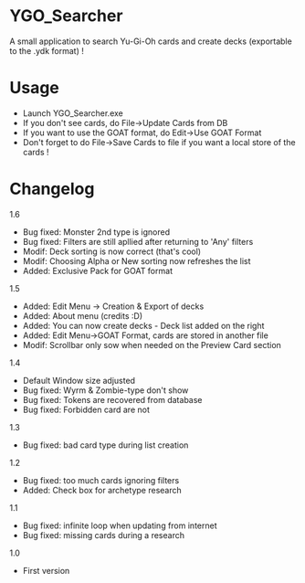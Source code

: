 # YGO_Searcher
A small application to search Yu-Gi-Oh cards and create decks (exportable to the .ydk format) !

# Usage
- Launch YGO_Searcher.exe
- If you don't see cards, do File->Update Cards from DB
- If you want to use the GOAT format, do Edit->Use GOAT Format
- Don't forget to do File->Save Cards to file if you want a local store of the cards !

# Changelog

1.6
- Bug fixed: Monster 2nd type is ignored
- Bug fixed: Filters are still apllied after returning to 'Any' filters
- Modif: Deck sorting is now correct (that's cool)
- Modif: Choosing Alpha or New sorting now refreshes the list
- Added: Exclusive Pack for GOAT format

1.5
- Added: Edit Menu -> Creation & Export of decks
- Added: About menu (credits :D)
- Added: You can now create decks - Deck list added on the right
- Added: Edit Menu->GOAT Format, cards are stored in another file
- Modif: Scrollbar only sow when needed on the Preview Card section

1.4
- Default Window size adjusted
- Bug fixed: Wyrm & Zombie-type don't show
- Bug fixed: Tokens are recovered from database
- Bug fixed: Forbidden card are not

1.3
- Bug fixed: bad card type during list creation

1.2
- Bug fixed: too much cards ignoring filters
- Added: Check box for archetype research

1.1
- Bug fixed: infinite loop when updating from internet
- Bug fixed: missing cards during a research

1.0
- First version

